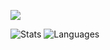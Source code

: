 ![](https://komarev.com/ghpvc/?username=qg5) 

![Stats](https://github-readme-stats.vercel.app/api?username=qg5&show_icons=true&theme=transparent)
![Languages](https://github-readme-stats.vercel.app/api/top-langs/?username=qg5&theme=transparent&layout=compact)
